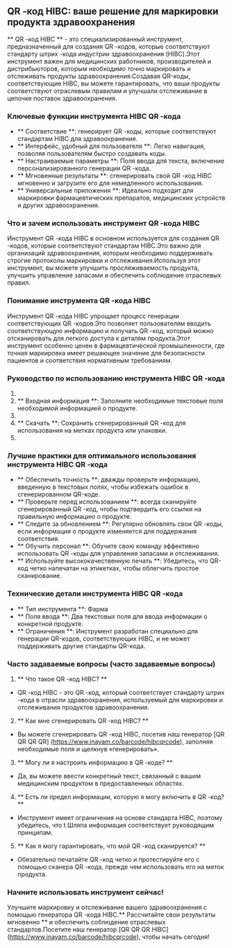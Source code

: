 ## QR -код HIBC: ваше решение для маркировки продукта здравоохранения

** QR -код HIBC ** - это специализированный инструмент, предназначенный для создания QR -кодов, которые соответствуют стандарту штрих -кода индустрии здравоохранения (HIBC).Этот инструмент важен для медицинских работников, производителей и дистрибьюторов, которым необходимо точно маркировать и отслеживать продукты здравоохранения.Создавая QR-коды, соответствующие HIBC, вы можете гарантировать, что ваши продукты соответствуют отраслевым правилам и улучшали отслеживание в цепочке поставок здравоохранения.

### Ключевые функции инструмента HIBC QR -кода

- ** Соответствие **: генерирует QR -коды, которые соответствуют стандартам HIBC для здравоохранения.
- ** Интерфейс, удобный для пользователя **: Легко навигация, позволяя пользователям быстро создавать коды.
- ** Настраиваемые параметры **: Поля ввода для текста, включение персонализированного генерации QR -кода.
- ** Мгновенные результаты **: сгенерировать свой QR -код HIBC мгновенно и загрузите его для немедленного использования.
- ** Универсальные приложения **: Идеально подходит для маркировки фармацевтических препаратов, медицинских устройств и других здравоохранения.

### Что и зачем использовать инструмент QR -кода HIBC

Инструмент QR -кода HIBC в основном используется для создания QR -кодов, которые соответствуют стандартам HIBC.Это важно для организаций здравоохранения, которым необходимо поддерживать строгие протоколы маркировки и отслеживания.Используя этот инструмент, вы можете улучшить прослеживаемость продукта, улучшить управление запасами и обеспечить соблюдение отраслевых правил.

### Понимание инструмента QR -кода HIBC

Инструмент QR -кода HIBC упрощает процесс генерации соответствующих QR -кодов.Это позволяет пользователям вводить соответствующую информацию и получать QR -код, который можно отсканировать для легкого доступа к деталям продукта.Этот инструмент особенно ценен в фармацевтической промышленности, где точная маркировка имеет решающее значение для безопасности пациентов и соответствия нормативным требованиям.

### Руководство по использованию инструмента HIBC QR -кода

1.
2. ** Входная информация **: Заполните необходимые текстовые поля необходимой информацией о продукте.
3.
4. ** Скачать **: Сохранить сгенерированный QR -код для использования на метках продукта или упаковки.
5.

### Лучшие практики для оптимального использования инструмента HIBC QR -кода

- ** Обеспечить точность **: дважды проверьте информацию, введенную в текстовых полях, чтобы избежать ошибок в сгенерированном QR-коде.
- ** Проверьте перед использованием **: всегда сканируйте сгенерированный QR -код, чтобы подтвердить его ссылки на правильную информацию о продукте.
- ** Следите за обновлением **: Регулярно обновлять свои QR -коды, если информация о продукте изменяется для поддержания соответствия.
- ** Обучить персонал **: Обучите свою команду эффективно использовать QR -коды для управления запасами и отслеживания.
- ** Используйте высококачественную печать **: Убедитесь, что QR-код четко напечатан на этикетках, чтобы облегчить простое сканирование.

### Технические детали инструмента HIBC QR -кода

- ** Тип инструмента **: Фарма
- ** Поля ввода **: Два текстовых поля для ввода информации о конкретной продукте.
- ** Ограничения **: Инструмент разработан специально для генерации QR-кодов, соответствующих HIBC, и не может поддерживать другие стандарты QR-кода.

### Часто задаваемые вопросы (часто задаваемые вопросы)

1. ** Что такое QR -код HIBC? **
- QR -код HIBC - это QR -код, который соответствует стандарту штрих -кода в отрасли здравоохранения, используемый для маркировки и отслеживания продуктов здравоохранения.

2. ** Как мне сгенерировать QR -код HIBC? **
- Вы можете сгенерировать QR -код HIBC, посетив наш генератор [QR QR QR QR] (https://www.inayam.co/barcode/hibcqrcode), заполняя необходимые поля и щелкнув «генерировать».

3. ** Могу ли я настроить информацию в QR -коде? **
- Да, вы можете ввести конкретный текст, связанный с вашим медицинским продуктом в предоставленных областях.

4. ** Есть ли предел информации, которую я могу включить в QR -код? **
- Инструмент имеет ограничения на основе стандарта HIBC, поэтому убедитесь, что t Шляпа информация соответствует руководящим принципам.

5. ** Как я могу гарантировать, что мой QR -код сканируется? **
- Обязательно печатайте QR -код четко и протестируйте его с помощью сканера QR -кода, прежде чем использовать его на меток продукта.

### Начните использовать инструмент сейчас!

Улучшите маркировку и отслеживание вашего здравоохранения с помощью генератора QR -кода HIBC.** Рассчитайте свои результаты мгновенно ** и обеспечить соблюдение отраслевых стандартов.Посетите наш генератор [QR QR QR HIBC] (https://www.inayam.co/barcode/hibcqrcode), чтобы начать сегодня!